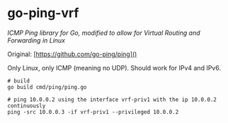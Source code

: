 # go-ping-vrf

*ICMP Ping library for Go, modified to allow for Virtual Routing and Forwarding in Linux*

Original: [https://github.com/go-ping/ping]()

Only Linux, only ICMP (meaning no UDP). Should work for IPv4 and IPv6.

```shell
# build
go build cmd/ping/ping.go

# ping 10.0.0.2 using the interface vrf-priv1 with the ip 10.0.0.2 continuously
ping -src 10.0.0.3 -if vrf-priv1 --privileged 10.0.0.2
```
